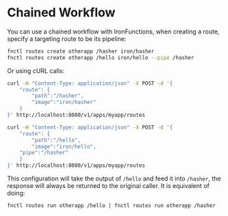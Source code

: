 # Chained Workflow

You can use a chained workflow with IronFunctions, when creating a route, specify a targeting route to be its pipeline:

```sh
fnctl routes create otherapp /hasher iron/hasher
fnctl routes create otherapp /hello iron/hello --pipe /hasher
```

Or using cURL calls:
```sh
curl -H "Content-Type: application/json" -X POST -d '{
    "route": {
        "path":"/hasher",
        "image":"iron/hasher"
    }
}' http://localhost:8080/v1/apps/myapp/routes

curl -H "Content-Type: application/json" -X POST -d '{
    "route": {
        "path":"/hello",
        "image":"iron/hello",
	"pipe":"/hasher"
    }
}' http://localhost:8080/v1/apps/myapp/routes
```

This configuration will take the output of `/hello` and feed it into `/hasher`, the response will always be returned to
the original caller. It is equivalent of doing:

```
fnctl routes run otherapp /hello | fnctl routes run otherapp /hasher
```
